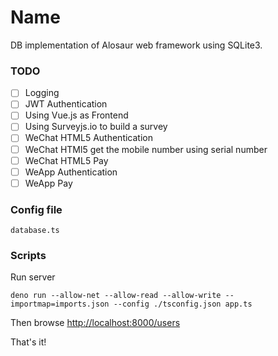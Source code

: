 # Name

DB implementation of Alosaur web framework using SQLite3.

### TODO

- [ ] Logging
- [ ] JWT Authentication
- [ ] Using Vue.js as Frontend
- [ ] Using Surveyjs.io to build a survey
- [ ] WeChat HTML5 Authentication
- [ ] WeChat HTMl5 get the mobile number using serial number
- [ ] WeChat HTML5 Pay
- [ ] WeApp Authentication
- [ ] WeApp Pay

### Config file

`database.ts`

### Scripts

Run server

```
deno run --allow-net --allow-read --allow-write --importmap=imports.json --config ./tsconfig.json app.ts
```

Then browse [http://localhost:8000/users]()

That's it!
